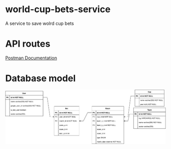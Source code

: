 # world-cup-bets-service
A service to save wolrd cup bets

# API routes
[Postman Documentation](https://documenter.getpostman.com/view/10486183/2s8YmSr16S)

# Database model
![database](/diagram.drawio.svg)
